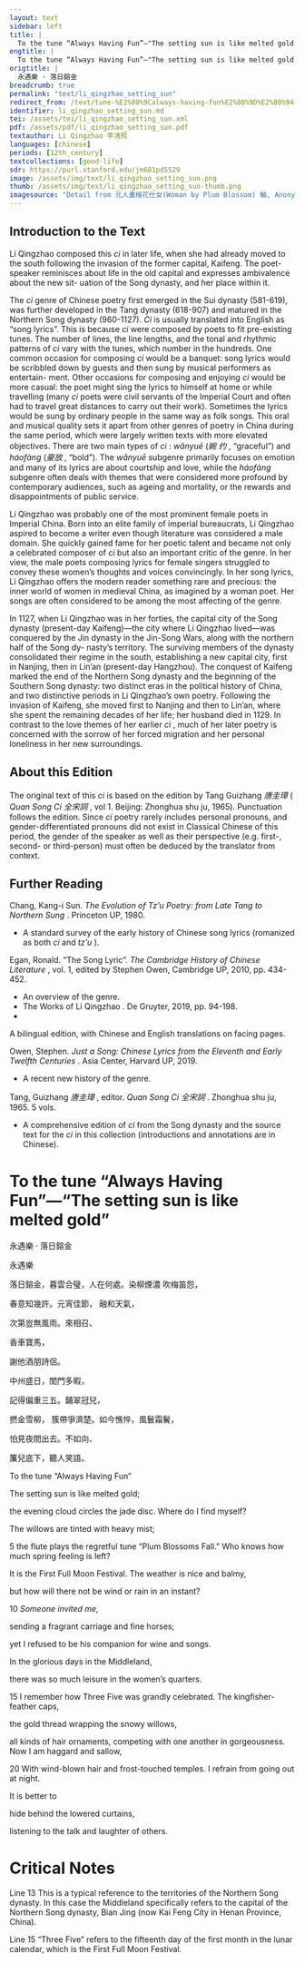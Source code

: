 ```yaml
---
layout: text
sidebar: left
title: |
  To the tune “Always Having Fun”—"The setting sun is like melted gold | 永遇樂 · 落日鎔金
engtitle: |
  To the tune “Always Having Fun”—"The setting sun is like melted gold
origtitle: |
  永遇樂 · 落日鎔金
breadcrumb: true
permalink: "text/li_qingzhao_setting_sun"
redirect_from: /text/tune-%E2%80%9Calways-having-fun%E2%80%9D%E2%80%94-setting-sun-melted-gold
identifier: li_qingzhao_setting_sun.md
tei: /assets/tei/li_qingzhao_setting_sun.xml
pdf: /assets/pdf/li_qingzhao_setting_sun.pdf
textauthor: Li Qingzhao 李清照
languages: [chinese]
periods: [12th_century]
textcollections: [good-life]
sdr: https://purl.stanford.edu/jm681pd5529
image: /assets/img/text/li_qingzhao_setting_sun.png
thumb: /assets/img/text/li_qingzhao_setting_sun-thumb.png
imagesource: "Detail from 元人畫梅花仕女(Woman by Plum Blossom) 軸, Anonymous, National Palace Museum, Accession Number: K2A000362N000000000PAA [Public Domain]"
---
```

<h2>Introduction to the Text</h2>
<p>Li Qingzhao composed this <i> ci </i> in later life, when she had already moved to the south following the invasion of the former capital, Kaifeng. The poet-speaker reminisces about life in the old capital and expresses ambivalence about the new sit- uation of the Song dynasty, and her place within it.</p>

<p>The <i> ci </i> genre of Chinese poetry first emerged in the Sui dynasty (581-619), was further developed in the Tang dynasty (618-907) and matured in the Northern Song dynasty (960-1127). <i> Ci </i> is usually translated into English as “song lyrics”. This is because <i> ci </i> were composed by poets to fit pre-existing tunes. The number of lines, the line lengths, and the tonal and rhythmic patterns of <i> ci </i> vary with the tunes, which number in the hundreds. One common occasion for composing <i> ci </i> would be a banquet: song lyrics would be scribbled down by guests and then sung by musical performers as entertain- ment. Other occasions for composing and enjoying <i> ci </i> would be more casual: the poet might sing the lyrics to himself at home or while travelling (many <i> ci </i> poets were civil servants of the Imperial Court and often had to travel great distances to carry out their work). Sometimes the lyrics would be sung by ordinary people in the same way as folk songs. This oral and musical quality sets it apart from other genres of poetry in China during the same period, which were largely written texts with more elevated objectives. There are two main types of <i> ci</i> : <i> wǎnyuē </i> (<em>婉 约</em> , “graceful”) and <i> háofàng </i> (<em>豪放</em> , “bold”). The <i> wǎnyuē </i> subgenre primarily focuses on emotion and many of its lyrics are about courtship and love, while the <i> háofàng </i> subgenre often deals with themes that were considered more profound by contemporary audiences, such as ageing and mortality, or the rewards and disappointments of public service.</p>

<p>Li Qingzhao was probably one of the most prominent female poets in Imperial China. Born into an elite family of imperial bureaucrats, Li Qingzhao aspired to become a writer even though literature was considered a male domain. She quickly gained fame for her poetic talent and became not only a celebrated composer of <i> ci </i> but also an important critic of the genre. In her view, the male poets composing lyrics for female singers struggled to convey these women’s thoughts and voices convincingly. In her song lyrics, Li Qingzhao offers the modern reader something rare and precious: the inner world of women in medieval China, as imagined by a woman poet. Her songs are often considered to be among the most affecting of the genre.</p>

<p>In 1127, when Li Qingzhao was in her forties, the capital city of the Song dynasty (present-day Kaifeng)—the city where Li Qingzhao lived—was conquered by the Jin dynasty in the Jin-Song Wars, along with the northern half of the Song dy- nasty’s territory. The surviving members of the dynasty consolidated their regime in the south, establishing a new capital city, first in Nanjing, then in Lin’an (present-day Hangzhou). The conquest of Kaifeng marked the end of the Northern Song dynasty and the beginning of the Southern Song dynasty: two distinct eras in the political history of China, and two distinctive periods in Li Qingzhao’s own poetry. Following the invasion of Kaifeng, she moved first to Nanjing and then to Lin’an, where she spent the remaining decades of her life; her husband died in 1129. In contrast to the love themes of her earlier <i> ci</i> , much of her later poetry is concerned with the sorrow of her forced migration and her personal loneliness in her new surroundings.</p>

<h2>About this Edition</h2>
<p>The original text of this <i> ci </i> is based on the edition by Tang Guizhang <em>唐圭璋</em> (<i> Quan Song Ci </i> <em>全宋詞</em> , vol 1. Beijing: Zhonghua shu ju, 1965). Punctuation follows the edition. Since <i> ci </i> poetry rarely includes personal pronouns, and gender-differentiated pronouns did not exist in Classical Chinese of this period, the gender of the speaker as well as their perspective (e.g. first-, second- or third-person) must often be deduced by the translator from context.</p>

<h2>Further Reading</h2>




<p>Chang, Kang-i Sun. <i> The Evolution of Tz’u Poetry: from Late Tang to Northern Sung</i> . Princeton UP, 1980.</p>
<ul>
<li>A standard survey of the early history of Chinese song lyrics (romanized as both <em>ci</em> and <em>tz’u</em> ).</li>
</ul>
<p>Egan, Ronald. “The Song Lyric”. <i> The Cambridge History of Chinese Literature</i> , vol. 1, edited by Stephen Owen, Cambridge UP, 2010, pp. 434-452.</p>
<ul>
<li>An overview of the genre.</li>
<li>The Works of Li Qingzhao . De Gruyter, 2019, pp. 94-198.</li>
<li></li>
</ul>
<p>A bilingual edition, with Chinese and English translations on facing pages.</p>
<p>Owen, Stephen. <i> Just a Song: Chinese Lyrics from the Eleventh and Early Twelfth Centuries</i> . Asia Center, Harvard UP, 2019.</p>
<ul>
<li>A recent new history of the genre.</li>
</ul>
<p>Tang, Guizhang <em>唐圭璋</em> , editor. <i> Quan Song Ci </i> <em>全宋詞</em> . Zhonghua shu ju, 1965. 5 vols.</p>
<ul>
<li>A comprehensive edition of <em>ci</em> from the Song dynasty and the source text for the <em>ci</em> in this collection (introductions and annotations are in Chinese).</li>

</ul><h1>To the tune “Always Having Fun”—“The setting sun is like melted gold”</h1>
<p>永遇樂 · 落日鎔金</p>

<p>永遇樂</p>

<p>落日鎔金，暮雲合璧，人在何處。染柳煙濃 吹梅笛怨，</p>
<p>春意知幾許。元宵佳節， 融和天氣，</p>
<p>次第豈無風雨。來相召、</p>
<p>香車寶馬，</p>
<p>謝他酒朋詩侶。</p>

<p>中州盛日，閨門多暇，</p>
<p>記得偏重三五。鋪翠冠兒，</p>
<p>撚金雪柳， 簇帶爭濟楚。如今憔悴，風鬟霜鬢，</p>
<p>怕見夜間出去。不如向、</p>
<p>簾兒底下，聽人笑語。</p>
<p>To the tune “Always Having Fun”</p>

<p>The setting sun is like melted gold;</p>
<p>the evening cloud circles the jade disc. Where do I find myself?</p>
<p>The willows are tinted with heavy mist;</p>
<p>5 the flute plays the regretful tune “Plum Blossoms Fall.” Who knows how much spring feeling is left?</p>
<p>It is the First Full Moon Festival. The weather is nice and balmy,</p>
<p>but how will there not be wind or rain in an instant?</p>
<p>10 <em>Someone invited me,</em></p>
<p>sending a fragrant carriage and fine horses;</p>
<p>yet I refused to be his companion for wine and songs.</p>

<p>In the glorious days in the Middleland,</p>
<p>there was so much leisure in the women’s quarters.</p>
<p>15 I remember how Three Five was grandly celebrated. The kingfisher-feather caps,</p>
<p>the gold thread wrapping the snowy willows,</p>
<p>all kinds of hair ornaments, competing with one another in gorgeousness. Now I am haggard and sallow,</p>
<p>20 With wind-blown hair and frost-touched temples. I refrain from going out at night.</p>
<p>It is better to</p>
<p>hide behind the lowered curtains,</p>
<p>listening to the talk and laughter of others.</p>

<h1>Critical Notes</h1>

<p>Line 13 This is a typical reference to the territories of the Northern Song dynasty. In this case the Middleland specifically refers to the capital of the Northern Song dynasty, Bian Jing (now Kai Feng City in Henan Province, China).</p>
<p>Line 15 “Three Five” refers to the fifteenth day of the first month in the lunar calendar, which is the First Full Moon Festival.</p>
